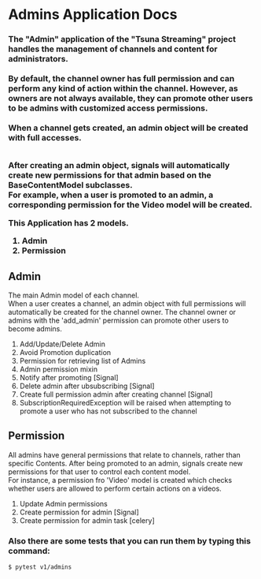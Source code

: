 # Admins Application Docs

<h3>
The "Admin" application of the "Tsuna Streaming" project handles the management of channels and content for administrators.
<br><br>
By default, the channel owner has full permission and can perform any kind of action within the channel. However, as owners are not always available, they can promote other users to be admins with customized access permissions.
<br><br>
When a channel gets created, an admin object will be created with full accesses. <br><br>

After creating an admin object, signals will automatically create new permissions for that admin based on the BaseContentModel subclasses. <br>
For example, when a user is promoted to an admin, a corresponding permission for the Video model will be created.
<br>

This Application has 2 models.
<ol>
    <li>Admin</li>
    <li>Permission</li>
</ol>
</h3>

<h2>Admin</h2>
<p>
The main Admin model of each channel. <br>
When a user creates a channel, an admin object with full permissions will automatically be created for the channel owner. The channel owner or admins with the 'add_admin' permission can promote other users to become admins.
</p>

<ol>
    <li>Add/Update/Delete Admin</li>
    <li>Avoid Promotion duplication</li>
    <li>Permission for retrieving list of Admins</li>
    <li>Admin permission mixin</li>
    <li>Notify after promoting [Signal]</li>
    <li>Delete admin after ubsubscribing [Signal]</li>
    <li>Create full permission admin after creating channel [Signal]</li>
    <li>SubscriptionRequiredException will be raised when attempting to promote a user who has not subscribed to the channel</li>
</ol>


<h2>Permission</h2>
<p>
All admins have general permissions that relate to channels, rather than specific Contents. After being promoted to an admin, signals create new permissions for that user to control each content model. <br>
For instance, a permission fro 'Video' model is created which checks whether users are allowed to perform certain actions on a videos.
</p>

<ol>
    <li>Update Admin permissions</li>
    <li>Create permission for admin [Signal]</li>
    <li>Create permission for admin task [celery]</li>
</ol>

<h3>Also there are some tests that you can run them by typing this command:</h3>

```
$ pytest v1/admins
```
